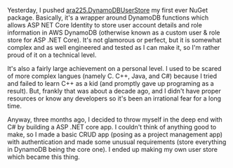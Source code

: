 Yesterday, I pushed <a href="https://www.nuget.org/packages/ara225.DynamoDBUserStore/">ara225.DynamoDBUserStore</a> my first ever NuGet package. Basically, it's a wrapper around DynamoDB functions which allows ASP NET Core Identity to store user account details and role information in AWS DynamoDB (otherwise known as a custom user & role store for ASP .NET Core).
It's not glamorous or perfect, but it is somewhat complex and as well engineered and tested as I can make it, so I'm rather proud of it on a technical level. 

It's also a fairly large achievement on a personal level. I used to be scared of more complex langues (namely C. C++, Java, and C#) because I tried and failed to learn C++ as a kid (and promptly gave up programing as a result). But, frankly that was about a decade ago, and I didn't have proper resources or know any developers so it's been an irrational fear for a long time. 

Anyway, three months ago, I decided to throw myself in the deep end with C# by building a ASP .NET core app. I couldn't think of anything good to make, so I made a basic CRUD app (posing as a project management app) with authentication and made some unusual requirements (store everything in DynamoDB being the core one). I ended up making my own user store which became this thing.